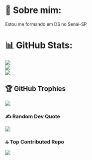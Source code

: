 # 💫 Sobre mim:
Estou me formando em DS no Senai-SP

# 📊 GitHub Stats:
![](https://github-readme-stats.vercel.app/api?username=PedroCesar&theme=dark&hide_border=false&include_all_commits=false&count_private=false)<br/>
![](https://nirzak-streak-stats.vercel.app/?user=PedroCesar&theme=dark&hide_border=false)<br/>
![](https://github-readme-stats.vercel.app/api/top-langs/?username=PedroCesar&theme=dark&hide_border=false&include_all_commits=false&count_private=false&layout=compact)

## 🏆 GitHub Trophies
![](https://github-profile-trophy.vercel.app/?username=PedroCesar&theme=radical&no-frame=false&no-bg=true&margin-w=4)

### ✍️ Random Dev Quote
![](https://quotes-github-readme.vercel.app/api?type=horizontal&theme=radical)

### 🔝 Top Contributed Repo
![](https://github-contributor-stats.vercel.app/api?username=PedroCesar&limit=5&theme=dark&combine_all_yearly_contributions=true)
